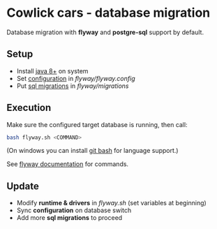 # Cowlick cars - database migration
Database migration with **flyway** and **postgre-sql** support by default.

## Setup
* Install [java 8+](http://openjdk.java.net/install/) on system
* Set [configuration](https://flywaydb.org/documentation/configfiles) in _flyway/flyway.config_
* Put [sql migrations](https://flywaydb.org/documentation/migrations#sql-based-migrations) in _flyway/migrations_

## Execution
Make sure the configured target database is running, then call:
```bash
bash flyway.sh <COMMAND>
```
(On windows you can install [git bash](https://gitforwindows.org/) for language support.)

See [flyway documentation](https://flywaydb.org/documentation/commandline/#commands) for commands.

## Update
* Modify **runtime & drivers** in _flyway.sh_ (set variables at beginning)
* Sync **configuration** on database switch
* Add more **sql migrations** to proceed